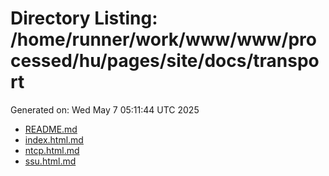 # Directory Listing: /home/runner/work/www/www/processed/hu/pages/site/docs/transport
Generated on: Wed May  7 05:11:44 UTC 2025

- [README.md](README.md)
- [index.html.md](index.html.md)
- [ntcp.html.md](ntcp.html.md)
- [ssu.html.md](ssu.html.md)
